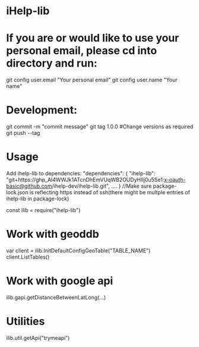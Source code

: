 # iHelp-lib

# If you are or would like to use your personal email, please cd into directory and run:
  git config user.email "Your personal email"
  git config user.name "Your name"


# Development:
  git commit -m "commit message"
  git tag 1.0.0 #Change versions as required
  git push --tag


# Usage
  Add ihelp-lib to dependencies:
   "dependencies": {
      "ihelp-lib": "git+https://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:x-oauth-basic@github.com/ihelp-dev/ihelp-lib.git",
      ....
   }
   //Make sure package-lock.json is reflecting https instead of ssh(there might be multple entries of ihelp-lib in package-lock)

  const ilib = require("ihelp-lib")
  # Work with geoddb
  var client = ilib.InitDefaultConfigGeoTable("TABLE_NAME")
  client.ListTables()

  # Work with google api
  ilib.gapi.getDistanceBetweenLatLong(...)

  # Utilities
  ilib.util.getApi("trymeapi")


